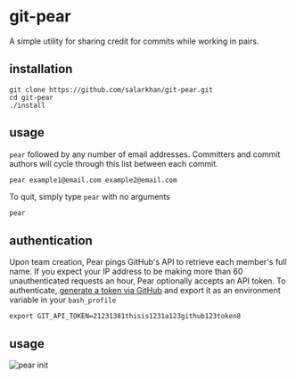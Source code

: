 # git-pear

A simple utility for sharing credit for commits while working in pairs.

## installation
```
git clone https://github.com/salarkhan/git-pear.git
cd git-pear
./install
```

## usage
```pear``` followed by any number of email addresses.
Committers and commit authors will cycle through this list between each commit.

``` bash
pear example1@email.com example2@email.com
```

To quit, simply type `pear` with no arguments
```
pear
```

## authentication
Upon team creation, Pear pings GitHub's API to retrieve each member's full name. 
If you expect your IP address to be making more than 60 unauthenticated requests an hour, Pear optionally accepts an  API token. To authenticate, [generate a token via GitHub](https://help.github.com/articles/creating-an-access-token-for-command-line-use) and export it as an environment variable in your `bash_profile`
```
export GIT_API_TOKEN=21231381thisis1231a123github123token8
```


## usage
![pear init](https://cloud.githubusercontent.com/assets/3118416/4260961/417ac312-3b57-11e4-9724-634c2b75f134.png)
